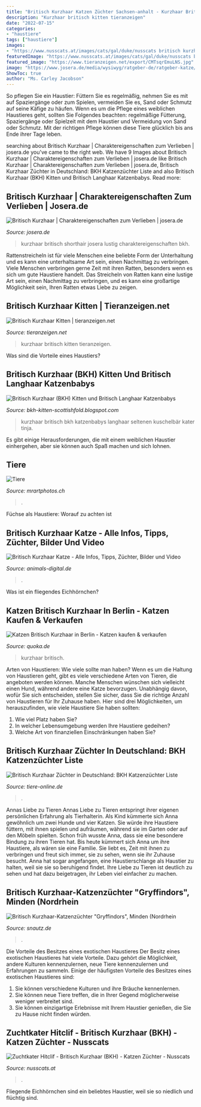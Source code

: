 ```yaml
---
title: "Britisch Kurzhaar Katzen Züchter Sachsen-anhalt - Kurzhaar Britisch Shorthair Josera Lustig Charaktereigenschaften Bkh"
description: "Kurzhaar britisch kitten tieranzeigen"
date: "2022-07-15"
categories:
- "haustiere"
tags: ["haustiere"]
images:
- "https://www.nusscats.at/images/cats/gal/duke/nusscats britisch kurzhaar duke 024.jpg"
featuredImage: "https://www.nusscats.at/images/cats/gal/duke/nusscats britisch kurzhaar duke 024.jpg"
featured_image: "https://www.tieranzeigen.net/export/CMTsqrEmuLNS.jpg"
image: "https://www.josera.de/media/wysiwyg/ratgeber-de/ratgeber-katze/britisch-kurzhaar/britisch-kurzhaar-freig_nger.jpg"
ShowToc: true
author: "Ms. Carley Jacobson"
---
```



So pflegen Sie ein Haustier: Füttern Sie es regelmäßig, nehmen Sie es mit auf Spaziergänge oder zum Spielen, vermeiden Sie es, Sand oder Schmutz auf seine Käfige zu häufen.
Wenn es um die Pflege eines weiblichen Haustieres geht, sollten Sie Folgendes beachten: regelmäßige Fütterung, Spaziergänge oder Spielzeit mit dem Haustier und Vermeidung von Sand oder Schmutz. Mit der richtigen Pflege können diese Tiere glücklich bis ans Ende ihrer Tage leben.

	

		
searching about Britisch Kurzhaar | Charaktereigenschaften zum Verlieben | josera.de you've came to the right web. We have 9 Images about Britisch Kurzhaar | Charaktereigenschaften zum Verlieben | josera.de like Britisch Kurzhaar | Charaktereigenschaften zum Verlieben | josera.de, Britisch Kurzhaar Züchter in Deutschland: BKH Katzenzüchter Liste and also Britisch Kurzhaar (BKH) Kitten und Britisch Langhaar Katzenbabys. Read more:
		
    
## Britisch Kurzhaar | Charaktereigenschaften Zum Verlieben | Josera.de

<img loading=lazy src="https://www.josera.de/media/wysiwyg/ratgeber-de/ratgeber-katze/britisch-kurzhaar/britisch-kurzhaar-freig_nger.jpg" onerror="this.onerror=null;this.src='https://tse3.mm.bing.net/th?id=OIP.LtuxOFDfY1CD0Lk80MjtrAHaE8&amp;pid=15.1';" alt="Britisch Kurzhaar | Charaktereigenschaften zum Verlieben | josera.de">

_Source: josera.de_

>kurzhaar britisch shorthair josera lustig charaktereigenschaften bkh. 

	

Rattenstreicheln ist für viele Menschen eine beliebte Form der Unterhaltung und es kann eine unterhaltsame Art sein, einen Nachmittag zu verbringen.
Viele Menschen verbringen gerne Zeit mit ihren Ratten, besonders wenn es sich um gute Haustiere handelt. Das Streicheln von Ratten kann eine lustige Art sein, einen Nachmittag zu verbringen, und es kann eine großartige Möglichkeit sein, Ihren Ratten etwas Liebe zu zeigen.

    
## Britisch Kurzhaar Kitten | Tieranzeigen.net

<img loading=lazy src="https://www.tieranzeigen.net/export/CMTsqrEmuLNS.jpg" onerror="this.onerror=null;this.src='https://tse1.mm.bing.net/th?id=OIP.ysWfF26MxlyrSJ3EkX9BrgHaE7&amp;pid=15.1';" alt="Britisch Kurzhaar Kitten | tieranzeigen.net">

_Source: tieranzeigen.net_

>kurzhaar britisch kitten tieranzeigen. 

	

Was sind die Vorteile eines Haustiers?

    
## Britisch Kurzhaar (BKH) Kitten Und Britisch Langhaar Katzenbabys

<img loading=lazy src="http://2.bp.blogspot.com/-ro0JiVgmvME/UdPHOjoH_-I/AAAAAAAAG7U/M-5GXQAaKSw/s1056/Britisch+Kurzhaar+Kitten++Mai+2013+Martina+Gottwald.jpg" onerror="this.onerror=null;this.src='https://tse1.mm.bing.net/th?id=OIP.RTeYaU2pW0M75Jy5rTFcAgHaEX&amp;pid=15.1';" alt="Britisch Kurzhaar (BKH) Kitten und Britisch Langhaar Katzenbabys">

_Source: bkh-kitten-scottishfold.blogspot.com_

>kurzhaar britisch bkh katzenbabys langhaar seltenen kuschelbär kater tinja. 

	

Es gibt einige Herausforderungen, die mit einem weiblichen Haustier einhergehen, aber sie können auch Spaß machen und sich lohnen.

    
## Tiere

<img loading=lazy src="http://www.mrartphotos.ch/wpimages/648ab368ab41.jpg" onerror="this.onerror=null;this.src='https://tse3.mm.bing.net/th?id=OIP.xGlFoTD9nTu0FL0vFjUHVAHaG5&amp;pid=15.1';" alt="Tiere">

_Source: mrartphotos.ch_

>. 

	

Füchse als Haustiere: Worauf zu achten ist

    
## Britisch Kurzhaar Katze - Alle Infos, Tipps, Züchter, Bilder Und Video

<img loading=lazy src="https://www.animals-digital.de/fileadmin/Bilder_und_Fotos/Katzen/Katzenrassen/Britisch_Kurzhaar/Britisch-Kurzhaar-9.jpg" onerror="this.onerror=null;this.src='https://tse3.mm.bing.net/th?id=OIP.rLRfnLIzGdpEA-NA4pfH9gHaE8&amp;pid=15.1';" alt="Britisch Kurzhaar Katze - Alle Infos, Tipps, Züchter, Bilder und Video">

_Source: animals-digital.de_

>. 

	

Was ist ein fliegendes Eichhörnchen?

    
## Katzen Britisch Kurzhaar In Berlin - Katzen Kaufen &amp; Verkaufen

<img loading=lazy src="https://pic0.qimage.de/34/87/80/s247808734.jpg" onerror="this.onerror=null;this.src='https://tse2.mm.bing.net/th?id=OIP.-lMxSbxWu486ladDwtza-AAAAA&amp;pid=15.1';" alt="Katzen Britisch Kurzhaar in Berlin - Katzen kaufen &amp; verkaufen">

_Source: quoka.de_

>kurzhaar britisch. 

	

Arten von Haustieren: Wie viele sollte man haben?
Wenn es um die Haltung von Haustieren geht, gibt es viele verschiedene Arten von Tieren, die angeboten werden können. Manche Menschen wünschen sich vielleicht einen Hund, während andere eine Katze bevorzugen. Unabhängig davon, wofür Sie sich entscheiden, stellen Sie sicher, dass Sie die richtige Anzahl von Haustieren für Ihr Zuhause haben. Hier sind drei Möglichkeiten, um herauszufinden, wie viele Haustiere Sie haben sollten:
1. Wie viel Platz haben Sie?
2. In welcher Lebensumgebung werden Ihre Haustiere gedeihen?
3. Welche Art von finanziellen Einschränkungen haben Sie?

    
## Britisch Kurzhaar Züchter In Deutschland: BKH Katzenzüchter Liste

<img loading=lazy src="https://www.tiere-online.de/wp-content/uploads/2018/02/britisch-kurzhaar-zuechter.jpg" onerror="this.onerror=null;this.src='https://tse4.mm.bing.net/th?id=OIP.1VgZuZfoSRFzV2L1LXhoAAHaE7&amp;pid=15.1';" alt="Britisch Kurzhaar Züchter in Deutschland: BKH Katzenzüchter Liste">

_Source: tiere-online.de_

>. 

	

Annas Liebe zu Tieren
Annas Liebe zu Tieren entspringt ihrer eigenen persönlichen Erfahrung als Tierhalterin. Als Kind kümmerte sich Anna gewöhnlich um zwei Hunde und vier Katzen. Sie würde ihre Haustiere füttern, mit ihnen spielen und aufräumen, während sie im Garten oder auf den Möbeln spielten. Schon früh wusste Anna, dass sie eine besondere Bindung zu ihren Tieren hat.
Bis heute kümmert sich Anna um ihre Haustiere, als wären sie eine Familie. Sie liebt es, Zeit mit ihnen zu verbringen und freut sich immer, sie zu sehen, wenn sie ihr Zuhause besucht. Anna hat sogar angefangen, eine Haustierschlange als Haustier zu halten, weil sie sie so beruhigend findet. Ihre Liebe zu Tieren ist deutlich zu sehen und hat dazu beigetragen, ihr Leben viel einfacher zu machen.

    
## Britisch Kurzhaar-Katzenzüchter &quot;Gryffindors&quot;, Minden (Nordrhein

<img loading=lazy src="https://www.snautz.de/bilder/katzen/zuechter/199-2-280x280.jpg" onerror="this.onerror=null;this.src='https://tse1.mm.bing.net/th?id=OIP.h7su6FJz8TOD-LH1x-KtWQHaHa&amp;pid=15.1';" alt="Britisch Kurzhaar-Katzenzüchter &quot;Gryffindors&quot;, Minden (Nordrhein">

_Source: snautz.de_

>. 

	

Die Vorteile des Besitzes eines exotischen Haustieres
Der Besitz eines exotischen Haustieres hat viele Vorteile. Dazu gehört die Möglichkeit, andere Kulturen kennenzulernen, neue Tiere kennenzulernen und Erfahrungen zu sammeln. Einige der häufigsten Vorteile des Besitzes eines exotischen Haustieres sind:
1. Sie können verschiedene Kulturen und ihre Bräuche kennenlernen.
2. Sie können neue Tiere treffen, die in Ihrer Gegend möglicherweise weniger verbreitet sind.
3. Sie können einzigartige Erlebnisse mit Ihrem Haustier genießen, die Sie zu Hause nicht finden würden.

    
## Zuchtkater Hitclif - Britisch Kurzhaar (BKH) - Katzen Züchter - Nusscats

<img loading=lazy src="https://www.nusscats.at/images/cats/gal/duke/nusscats britisch kurzhaar duke 024.jpg" onerror="this.onerror=null;this.src='https://tse1.mm.bing.net/th?id=OIP.z9HR19gu60QiIx0qo8fNKAHaFj&amp;pid=15.1';" alt="Zuchtkater Hitclif - Britisch Kurzhaar (BKH) - Katzen Züchter - Nusscats">

_Source: nusscats.at_

>. 

	

Fliegende Eichhörnchen sind ein beliebtes Haustier, weil sie so niedlich und flüchtig sind.

